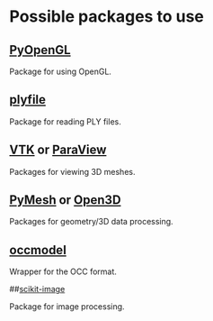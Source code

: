 # Possible packages to use

## [PyOpenGL](http://pyopengl.sourceforge.net/)

Package for using OpenGL.

## [plyfile](https://pypi.org/project/plyfile/)

Package for reading PLY files.

## [VTK](https://vtk.org) or [ParaView](https://www.paraview.org/)

Packages for viewing 3D meshes.

## [PyMesh](https://pymesh.readthedocs.io/en/latest/) or [Open3D](http://www.open3d.org/docs/release/)

Packages for geometry/3D data processing.

## [occmodel](https://github.com/tenko/occmodel)

Wrapper for the OCC format.

##[scikit-image](https://scikit-image.org)

Package for image processing.
